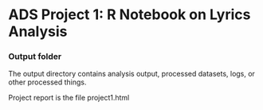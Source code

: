 # ADS Project 1:  R Notebook on Lyrics Analysis

### Output folder

The output directory contains analysis output, processed datasets, logs, or other processed things.

Project report is the file project1.html

